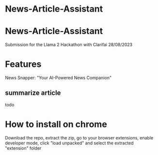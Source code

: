 <h1>News-Article-Assistant</h1>


# News-Article-Assistant
Submission for the Llama 2 Hackathon with Clarifai 28/08/2023 


# Features
News Snapper: "Your AI-Powered News Companion"

## summarize article
todo


# How to install on chrome
Download the repo, extract the zip, go to your browser extensions, enable developer mode, click "load unpacked" and select the extracted "extension" folder

